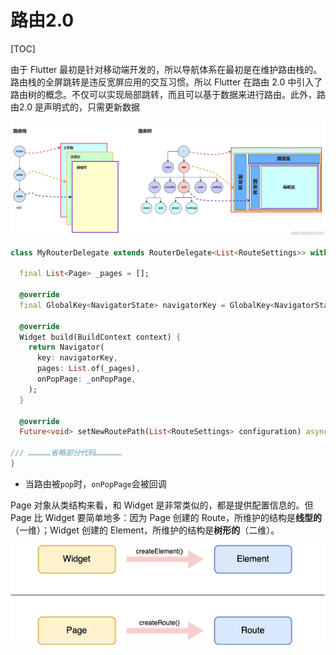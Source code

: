 # 路由2.0

[TOC]

由于 Flutter 最初是针对移动端开发的，所以导航体系在最初是在维护路由栈的。 路由栈的全屏跳转是违反宽屏应用的交互习惯。所以 Flutter 在路由 2.0 中引入了路由树的概念。不仅可以实现局部跳转，而且可以基于数据来进行路由。此外，路由2.0 是声明式的，只需更新数据

![image.png](./assets/7252164e29b545119cab526665246765tplv-k3u1fbpfcp-jj-mark1512000q75.webp)







~~~dart
class MyRouterDelegate extends RouterDelegate<List<RouteSettings>> with ChangeNotifier, PopNavigatorRouterDelegateMixin<List<RouteSettings>> {

  final List<Page> _pages = [];

  @override
  final GlobalKey<NavigatorState> navigatorKey = GlobalKey<NavigatorState>();

  @override
  Widget build(BuildContext context) {
    return Navigator(
      key: navigatorKey,
      pages: List.of(_pages),
      onPopPage: _onPopPage,
    );
  }

  @override
  Future<void> setNewRoutePath(List<RouteSettings> configuration) async {}

/// ……………省略部分代码………………
}
~~~

- 当路由被`pop`时，`onPopPage`会被回调



Page 对象从类结构来看，和 Widget 是非常类似的，都是提供配置信息的。但 Page 比 Widget 要简单地多：因为 Page 创建的 Route，所维护的结构是**线型的**（一维）；Widget 创建的 Element，所维护的结构是**树形的**（二维）。

![img](./assets/bc57589cd7882.png)
